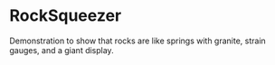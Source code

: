 # RockSqueezer
Demonstration to show that rocks are like springs with granite, strain gauges, and a giant display.
